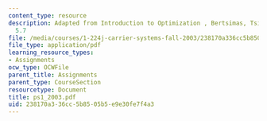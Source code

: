 ```yaml
---
content_type: resource
description: Adapted from Introduction to Optimization , Bertsimas, Tsitsiklis pb
  5.7
file: /media/courses/1-224j-carrier-systems-fall-2003/238170a336cc5b8505b5e9e30fe7f4a3_ps1_2003.pdf
file_type: application/pdf
learning_resource_types:
- Assignments
ocw_type: OCWFile
parent_title: Assignments
parent_type: CourseSection
resourcetype: Document
title: ps1_2003.pdf
uid: 238170a3-36cc-5b85-05b5-e9e30fe7f4a3
---
```

